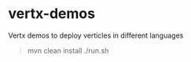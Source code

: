 # vertx-demos
Vertx demos to deploy verticles in different languages

> mvn clean install
> ./run.sh
